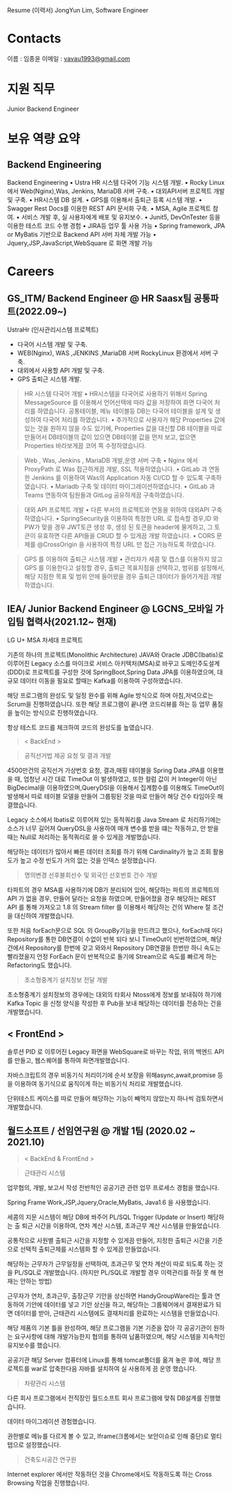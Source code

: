 Resume (이력서)
JongYun Lim, Software Engineer 

 
 

# Contacts 

이름 : 임종윤
이메일 : vavau1993@gmail.com

# 지원 직무  

Junior Backend Engineer  

 

# 보유 역량 요약 

## Backend Engineering 

Backend Engineering
•	Ustra HR 시스템 다국어 기능 시스템 개발.
•	Rocky Linux에서 Web(Nginx),Was, Jenkins, MariaDB 서버 구축.
•	대외API서버 프로젝트 개발 및 구축.
•	HR시스템 DB 설계.
•	GPS를 이용해서 출퇴근 등록 시스템 개발.
•	Swagger Rest Docs를 이용한 REST API 문서화 구축.
•	MSA, Agile 프로젝트 참여.
•	서비스 개발 후, 실 사용자에게 배포 및 유지보수.
•	Junit5, DevOnTester 등을 이용한 테스트 코드 수행 경험
•	JIRA등 업무 툴 사용 가능
•	Spring framework, JPA or MyBatis	기반으로	Backend API 서버 자체 개발 가능
•	Jquery,JSP,JavaScript,WebSquare 로 화면 개발 가능

 

 

 

 

# Careers  

## GS_ITM/ Backend Engineer @ HR Saasx팀 공통파트(2022.09~)
UstraHr (인사관리시스템 프로젝트)
-	다국어 시스템 개발 및 구축.
-	WEB(Nginx), WAS ,JENKINS ,MariaDB 서버 RockyLinux 환경에서 서버 구축.
-	대외에서 사용할 API 개발 및 구축.
-	GPS 출퇴근 시스템 개발.

>	HR 시스템 다국어 개발
•	HR시스템을 다국어로 사용하기 위해서 Spring MessageSource 를 이용해서 언어선택에 따라 값을 저장하여 화면  다국어 처리를 하였습니다. 공통테이블, 메뉴 테이블등 DB는 다국어 테이블을 설계 및 생성하여 다국어 처리를 하였습니다. 
•	추가적으로 사용자가 해당 Properties 값에 있는 것을 원하지 않을 수도 있기에, Properties 값을 대신할 DB 테이블을 따로 만들어서 DB테이블의 값이 있으면 DB테이블 값을 먼저 보고, 없으면 Properties 바라보게끔 코어 쪽 수정하였습니다.

>	Web , Was, Jenkins , MariaDB 개발,운영 서버 구축
•	Nginx 에서 ProxyPath 로 Was 접근하게끔 개발, SSL 적용하였습니다.
•	GitLab 과 연동한 Jenkins 를 이용하여 Was의 Application 자동 CI/CD  할 수 있도록 구축하였습니다.
•	Mariadb 구축 및 데이터 마이그레이션하였습니다.
•	GitLab 과 Teams 연동하여 팀원들과 GitLog 공유하게끔 구축하였습니다.

>	대외 API 프로젝트 개발
•	다른 부서의 프로젝트와 연동을 위하여 대외API 구축하였습니다.
•	SpringSecurity을 이용하여 특정한 URL 로 접속할 경우,ID 와 PW가 맞을 경우 JWT토큰 생성 후, 생성 된 토큰을 header에 물게하고, 그 토큰이 유효하면 다른 API들을 CRUD  할 수 있게끔 개발 하였습니다.
•	CORS 문제를 @CrossOrigin 을 사용하여 특정 URL 만 접근 가능하도록 하였습니다.

>	GPS 를 이용하여 출퇴근 시스템 개발
•	관리자가 세콤 및 캡스를 이용하지 않고 GPS 를 이용한다고 설정할 경우, 출퇴근 목표지점을 선택하고, 범위를  설정해서, 해당 지점한 목표 및 범위 안에 들어왔을 경우 출퇴근 데이터가 들어가게끔 개발하였습니다.

 

## IEA/ Junior Backend Engineer @ LGCNS_모바일 가입팀 협력사(2021.12~ 현재) 

 LG U+ MSA 차세대 프로젝트 

기존의 하나의 프로젝트(Monolithic Architecture)  JAVA와 Oracle JDBC(Ibatis)로 이루어진 Legacy 소스를  마이크로 서비스 아키텍처(MSA)로 바꾸고 도메인주도설계(DDD)로 프로젝트를 구성한 것에 SpringBoot,Spring Data JPA를 이용하였으며, 대규모 데이터 이동을 필요로 할때는 Kafka를 이용하여 구성하였습니다.   

해당 프로그램의 완성도 및 일정 완수를 위해 Agile 방식으로 하며 아침,저녁으로는  Scrum을 진행하였습니다. 또한 해당 프로그램이 끝나면 코드리뷰를 하는 등 업무 품질을 높이는 방식으로 진행하였습니다. 

항상 테스트 코드를 체크하여 코드의 완성도를 높였습니다. 

      

> < BackEnd > 

> 공직선거법 제공 요청 및 결과 개발 

4500만건의 공직선거 가상번호 요청, 결과,매핑 테이블을 Spring Data JPA를 이용했을 때, 엄청난 시간 대로 TimeOut 이 발생하였고, 또한 컬럼 값이 커 Integer이 아닌 BigDecimal을 이용하였으며,QueryDSl을 이용해서 집계함수를 이용해도 TimeOut이 발생해서  따로 테이블 모델을 만들어 그룹핑된 것을 따로 만들어 해당 건수 타임아웃 해결했습니다. 

Legacy 소스에서 Ibatis로 이루어져 있는 동적쿼리를   Java Stream 로 처리하기에는 소스가 너무 길어져 QueryDSL을 사용하여 매개 변수를 받을 떄는 작동하고, 안 받을 때는 Null로 처리하는 동적쿼리로 쓸 수 있게끔 개발했습니다. 

해당하는 데이터가 많아서  빠른 데이터 조회를 하기 위해 Cardinality가 높고 조회 활용도가 높고 수정 빈도가 거의 없는 것을  인덱스 설정했습니다. 

> 명의변경 선후불회선수 및 외국인 선호번호 건수 개발 

 타파트의 경우 MSA를 사용하기에 DB가 분리되어 있어, 해당하는 파트의 프로젝트의 API 가 없을 경우, 만들어 달라는 요청을 하였으며,  만들어졌을 경우 해당하는 REST API 를 통해 가져오고 1.8 의 Stream filter 를 이용해서 해당하는 건의 Where 절 조건을 대신하여 개발했습니다. 

또한 처음 forEach문으로 SQL 의 GroupBy기능을 만드려고 했으나, forEach때 마다 Repository를 통한 DB연결이 수없이 반복 되다 보니 TimeOut이 빈번하였으며, 해당 건에서 Repository를 한번에 갖고 와와서 Repository DB연결을 한번만 하니 속도는 빨라졌을지 언정 ForEach 문이 반복적으로 돌기에 Stream으로 속도를 빠르게 하는 Refactoring도 했습니다. 

>  초소형중계기 설치정보 전달 개발 

초소형중계기 설치정보의 경우에는 대외의 타회사 Ntoss에게 정보를 보내줘야 하기에 Kafka Topic 을 신청 양식을 작성한 후 Pub을 보내 해당하는 데이터를 전송하는 건을 개발했습니다. 

## < FrontEnd > 

솔루션 PID 로 이루어진 Legacy 화면을 WebSquare로 바꾸는 작업, 위의 백엔드 API를 만들고, 웹스퀘어를 통하여 화면개발했습니다. 

자바스크립트의 경우 비동기식 처리이기에 순서 보장을 위해async,await,promise 등을 이용하여 동기식으로 움직이게 하는 비동기식 처리로 개발했습니다. 

단위테스트 케이스를 따로 만들어 해당하는 기능이 빼먹지 않았는지 하나씩 검토하면서 개발했습니다. 
 

## 월드소프트 /  선임연구원 @ 개발 1팀 (2020.02 ~ 2021.10) 

> < BackEnd & FrontEnd > 

> 근태관리 시스템 

업무협의, 개발, 보고서 작성 전반적인 공공기관 관련 업무 프로세스 경험을 했습니다. 

Spring Frame Work,JSP,Jquery,Oracle,MyBatis, Java1.6 을 사용했습니다. 

세콤의 지문 시스템이 해당 DB에 쏴주어 PL/SQL Trigger (Update or Insert) 해당하는 출 퇴근 시간을 이용하여, 연차 계산 시스템, 초과근무 계산 시스템을 만들었습니다. 

공통적으로 사원별 출퇴근 시간을 지정할 수 있게끔 만들어, 지정한 출퇴근 시간을 기준으로 선택적 출퇴근제를 시스템화 할 수 있게끔 만들었습니다. 

해당하는 근무자가 근무일정을 선택하여, 초과근무 및 연차 계산이 따로 되도록 하는 것을 PL/SQL로 개발했습니다. (하지만 PL/SQL로 개발할 경우 이력관리를 하질 못 해 현재는 안하는 방법) 

근무자가 연차, 초과근무, 출장근무 기안을 상신하면 HandyGroupWare라는 툴과 연동하여 기안에 데이터를 넣고 기안 상신을 하고, 해당하는 그룹웨어에서 결재완료가 되면 데이터를 받아, 근태관리 시스템에도 결재처리를 완료하는 시스템을 만들었습니다. 

해당 제품의 기본 틀을 완성하여, 해당 프로그램을 기본 기준을 잡아 각 공공기관이 원하는 요구사항에 대해 개발가능한지 협의를 통하여 납품하였으며, 해당 시스템을 지속적인 유지보수를 했습니다. 

공공기관 해당 Server 컴퓨터에 Linux를 통해 tomcat폴더를 옮겨 놓은 후에, 해당 프로젝트를 war로 압축한다음 자바를 설치하여 실 사용하게 끔 운영 했습니다. 

 

>차량관리 시스템 

다른 회사 프로그램에서 전직장인 월드소프트 회사 프로그램에 맞춰 DB설계를 진행했습니다. 

데이터 마이그레이션 경험했습니다. 

권한별로 메뉴를 다르게 볼 수 있고, Iframe(크롬에서는 보안이슈로 인해 중단)로 멀티탭으로 설정했습니다. 

>건축도시공간 연구원 

Internet explorer 에서만 작동하던 것을 Chrome에서도  작동하도록 하는 Cross Browsing 작업을 진행했습니다. 
